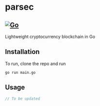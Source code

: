 # parsec
[![Go](https://github.com/quarterblue/parsec/actions/workflows/go.yml/badge.svg)](https://github.com/quarterblue/parsec/actions/workflows/go.yml)
---
Lightweight cryptocurrency blockchain in Go

## Installation

To run, clone the repo and run
```
go run main.go
```

## Usage

```go
// To be updated
```
